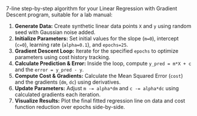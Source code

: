 7-line step-by-step algorithm for your Linear Regression with Gradient Descent program, suitable for a lab manual:

1.  **Generate Data:** Create synthetic linear data points `X` and `y` using random seed with Gaussian noise added.
2.  **Initialize Parameters:** Set initial values for the slope (`m=0`), intercept (`c=0`), learning rate (`alpha=0.1`), and `epochs=25`.
3.  **Gradient Descent Loop:** Iterate for the specified `epochs` to optimize parameters using cost history tracking.
4.  **Calculate Prediction & Error:** Inside the loop, compute `y_pred = m*X + c` and the `error = y_pred - y`.
5.  **Compute Cost & Gradients:** Calculate the Mean Squared Error (`cost`) and the gradients (`dm`, `dc`) using derivatives.
6.  **Update Parameters:** Adjust `m -= alpha*dm` and `c -= alpha*dc` using calculated gradients each iteration.
7.  **Visualize Results:** Plot the final fitted regression line on data and cost function reduction over epochs side-by-side.